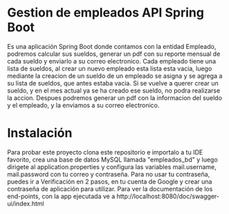 # Gestion de empleados API Spring Boot
Es una aplicación Spring Boot donde contamos con la entidad Empleado, podremos calcular sus sueldos, generar un pdf con su reporte mensual de cada sueldo y enviarlo a su correo electronico.
Cada empleado tiene una lista de sueldos, al crear un nuevo empleado esta lista esta vacia, luego mediante la creacion de un sueldo de un empleado se asigna y se agrega a su lista de sueldos, que antes estaba vacia.
Si se vuelve a querer crear un sueldo, y en el mes actual ya se ha creado ese sueldo, no podra realizarse la accion. 
Despues podremos generar un pdf con la informacion del sueldo y el empleado, y la enviamos a su correo electronico.

# Instalación
Para probar este proyecto clona este repositorio e importalo a tu IDE favorito, crea una base de datos MySQL llamada "empleados_bd" y luego dirigete al application.properties
y configura las variables mail.username, mail.password con tu correo y contraseña. Para no usar tu contraseña, puedes ir a Verificación en 2 pasos, en tu cuenta de Google y crear una contraseña de aplicación 
para utilizar.
Para ver la documentación de los end-points, con la app ejecutada ve a http://localhost:8080/doc/swagger-ui/index.html
